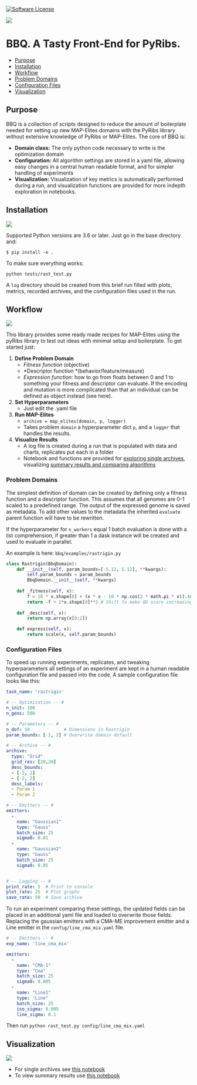 

[![Software License](https://img.shields.io/badge/license-MIT-brightgreen.svg?style=flat-square)](./LICENSE) 

![](assets/icon_1.png)

# BBQ. A Tasty Front-End for PyRibs.

* [Purpose](#purpose)
* [Installation](#installation)
* [Workflow](#workflow)
* [Problem Domains](#problem-domains)
* [Configuration Files](#configuration-files)
* [Visualization](#visualization)

## Purpose
BBQ is a collection of scripts designed to reduce the amount of boilerplate needed for setting up new MAP-Elites domains with the PyRibs library without extensive knowledge of PyRibs or MAP-Elites. The core of BBQ is:

- **Domain class:**  The only python code necessary to write is the optimization domain
- **Configuration:** All algorithm settings are stored in a yaml file, allowing easy changes in a central human readable format, and for simpler handling of experiments
- **Visualization:** Visualization of key metrics is automatically performed during a run, and visualization functions are provided for more indepth exploration in notebooks. 

## Installation
![](assets/icon_2.png)



Supported Python versions are 3.6 or later. Just go in the base directory and:

```
$ pip install -e .

```

To make sure everything works:

```
python tests/rast_test.py
```

A `log` directory should be created from this brief run filled with plots, metrics, recorded archives, and the configuration files used in the run.

## Workflow

![](assets/icon_3.png)

This library provides some ready made recipes for MAP-Elites using the pyRibs library to test out ideas with minimal setup and boilerplate. To get started just:

1. **Define Problem Domain**
   - *Fitness function* (objective) 
   - *Descriptor function *(behavior/feature/measure) 
   - *Expression function:* how to go from floats between 0 and 1 to something your fitness and descriptor can evaluate. If the encoding and mutation is more complicated than that an individual can be defined as object instead (see here).
2. **Set Hyperparameters**
   - Just edit the .yaml file
3. **Run MAP-Elites** 
   - ```archive = map_elites(domain, p, logger)```
   - Takes problem `domain` a hyperparameter dict `p`, and a `logger` that handles the results.
4. **Visualize Results** 
   - A log file is created during a run that is populated with data and charts, replicates put each in a folder
   - Notebook and functions are provided for [exploring single archives](notebooks/archive_exploration.ipynb), visualizing [summary results and comparing algorithms](notebooks/summary_results.ipynb)

### Problem Domains
The simplest definition of domain can be created by defining only a fitness function and a descriptor function. This assumes that all genomes are 0-1 scaled to a predefined range. The output of the expressed genome is saved as metadata. To add other values to the metadata the inherited `evaluate` parent function will have to be rewritten.

If the hyperparameter for `n_workers` equal 1 batch evaluation is done with a list comprehension, if greater than 1 a dask instance will be created and used to evaluate in parallel.

An example is here: `bbq/examples/rastrigin.py`

```python
class Rastrigin(BbqDomain):
    def __init__(self, param_bounds=[-5.12, 5.12], **kwargs):
        self.param_bounds = param_bounds
        BbqDomain.__init__(self, **kwargs)        
    
    def _fitness(self, x):        
        f = 10 * x.shape[0] + (x * x - 10 * np.cos(2 * math.pi * x)).sum()
        return -f + 2*x.shape[0]**2 # Shift to make QD score increasing    
        
    def _desc(self, x):
        return np.array(x[0:2])

    def express(self, x):
        return scale(x, self.param_bounds)
```
   

### Configuration Files

To speed up running experiments, replicates, and tweaking hyperparameters all settings of an experiment are kept in a human readable configuration file and passed into the code. A sample configuration file looks like this:

```yaml
task_name: 'rastrigin'

# -- Optimization -- #
n_init: 100
n_gens: 500

# -- Parameters -- #
n_dof: 10             # Dimensions in Rastrigin
param_bounds: [-2, 2] # Overwrite domain default

# -- Archive -- #
archive:
  type: "Grid"
  grid_res: [20,20]
  desc_bounds:
  - [-2, 2]
  - [-2, 2]
  desc_labels:
  - Param 1
  - Param 2  

# -- Emitters -- #
emitters:
  -
    name: "Gaussian1"
    type: "Gauss"
    batch_size: 25
    sigma0: 0.01
  -
    name: "Gaussian2"
    type: "Gauss"
    batch_size: 25
    sigma0: 0.05    


# -- Logging -- #
print_rate: 5  # Print to console
plot_rate: 25  # Plot graphs
save_rate: 50  # Save archive
```

To run an experiment comparing these settings, the updated fields can be placed in an additional yaml file and loaded to overwrite those fields. Replacing the gaussian emitters with a CMA-ME improvement emitter and a Line emitter in the `config/line_cma_mix.yaml` file.

```yaml
# -- Emitters -- #
exp_name: 'line_cma_mix'

emitters:
  -
    name: "CMA-1"
    type: "Cma"
    batch_size: 25
    sigma0: 0.005
  -
    name: "Line1"
    type: "Line"
    batch_size: 25
    iso_sigma: 0.005
    line_sigma: 0.1
```

Then run  ```python rast_test.py config/line_cma_mix.yaml```

## Visualization
![](assets/icon_4.png)


- For single archives see [this notebook](notebooks/archive_exploration.ipynb)
- To view summary results use [this notebook](notebooks/summary_results.ipynb)
